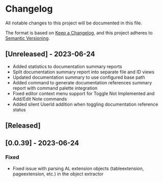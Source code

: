 # Changelog

All notable changes to this project will be documented in this file.

The format is based on [Keep a Changelog](https://keepachangelog.com/en/1.0.0/),
and this project adheres to [Semantic Versioning](https://semver.org/spec/v2.0.0.html).

## [Unreleased] - 2023-06-24

- Added statistics to documentation summary reports
- Split documentation summary report into separate file and ID views
- Updated documentation summary to use configured base path
- Added command to generate documentation references summary report with command palette integration
- Fixed editor context menu support for Toggle Not Implemented and Add/Edit Note commands
- Added silent UserId addition when toggling documentation reference status

## [Released]

## [0.0.39] - 2023-06-24

### Fixed

- Fixed issue with parsing AL extension objects (tableextension, pageextension, etc.) in the object extractor
